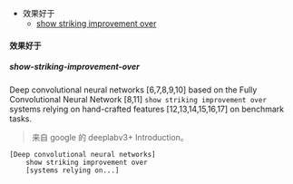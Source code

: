 - 效果好于
  - [show striking improvement over](#show-striking-improvement-over)

#### 效果好于
##### show-striking-improvement-over
Deep convolutional neural networks [6,7,8,9,10] based on the Fully Convolutional Neural Network [8,11] `show striking improvement over` systems relying on hand-crafted features [12,13,14,15,16,17] on benchmark tasks.

> 来自 google 的 deeplabv3+ Introduction。

```
[Deep convolutional neural networks]
    show striking improvement over
    [systems relying on...]
```
